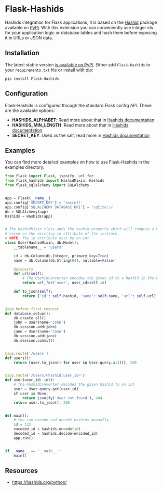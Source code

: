 # Flask-Hashids

Hashids integration for Flask applications, it is based on the [Hashid](https://github.com/davidaurelio/hashids-python) package available on [PyPi](https://pypi.org/project/hashids/). With this extension you can conveniently use integer ids for your application logic or database tables and hash them before exposing it in URLs or JSON data.

## Installation

The latest stable version [is available on PyPI](https://pypi.org/project/Flask-Hashids/). Either add `Flask-Hashids` to your `requirements.txt` file or install with pip:

```
pip install Flask-Hashids
```

## Configuration

Flask-Hashids is configured through the standard Flask config API. These are the available options:

- **HASHIDS_ALPHABET**: Read more about that in [Hashids documentation](https://github.com/davidaurelio/hashids-python#using-a-custom-alphabet)
- **HASHIDS_MIN_LENGTH**: Read more about that in [Hashids documentation](https://github.com/davidaurelio/hashids-python#controlling-hash-length)
- **SECRET_KEY**: Used as the salt, read more in [Hashids documentation](https://github.com/davidaurelio/hashids-python#using-a-custom-salt)

## Examples

You can find more detailed examples on how to use Flask-Hashids in the examples directory.

```python
from flask import Flask, jsonify, url_for
from flask_hashids import HashidMixin, Hashids
from flask_sqlalchemy import SQLAlchemy


app = Flask(__name__)
app.config['SECRET_KEY'] = 'secret!'
app.config['SQLALCHEMY_DATABASE_URI'] = 'sqlite://'
db = SQLAlchemy(app)
hashids = Hashids(app)


# The HashidMixin class adds the hashid property which will compute a hashid
# based on the existing id attribute of the instance.
# NOTE: The id attribute must be an int
class User(HashidMixin, db.Model):
    __tablename__ = 'users'

    id = db.Column(db.Integer, primary_key=True)
    name = db.Column(db.String(64), nullable=False)

    @property
    def url(self):
        # The HashidConverter encodes the given id to a hashid in the URL
        return url_for('user', user_id=self.id)

    def to_json(self):
        return {'id': self.hashid, 'name': self.name, 'url': self.url}


@app.before_first_request
def database_setup():
    db.create_all()
    john = User(name='John')
    db.session.add(john)
    jane = User(name='Jane')
    db.session.add(jane)
    db.session.commit()


@app.route('/users')
def users():
    return [user.to_json() for user in User.query.all()], 200


@app.route('/users/<hashid:user_id>')
def user(user_id: int):
    # The HashidConverter decodes the given hashid to an int
    user = User.query.get(user_id)
    if user is None:
        return jsonify('User not found'), 404
    return user.to_json(), 200


def main():
    # You can encode and decode hashids manually
    id = 123
    encoded_id = hashids.encode(id)
    decoded_id = hashids.decode(encoded_id)
    app.run()


if __name__ == '__main__':
    main()
```


## Resources

- https://hashids.org/python/
